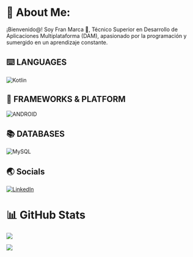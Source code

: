 # 👀 About Me:

¡Bienvenido@! Soy Fran Marca 👋, Técnico Superior en Desarrollo de Aplicaciones Multiplataforma (DAM), apasionado por la programación y sumergido en un aprendizaje constante. <br>

## ⌨️ LANGUAGES

![Kotlin](https://img.shields.io/badge/kotlin-%237F52FF.svg?style=for-the-badge&logo=kotlin&logoColor=white)

## 🎨 FRAMEWORKS & PLATFORM

 ![ANDROID](https://img.shields.io/badge/android-%2320232a.svg?style=for-the-badge&logo=android&logoColor=%a4c639) 

## 📚 DATABASES

![MySQL](https://img.shields.io/badge/mysql-%2300f.svg?style=for-the-badge&logo=mysql&logoColor=white)

## 🌏 Socials
[![LinkedIn](https://img.shields.io/badge/LinkedIn-%230077B5.svg?logo=linkedin&logoColor=white)](https://www.linkedin.com/in/mhfran/) 

# 📊 GitHub Stats
![](https://github-readme-stats.vercel.app/api?username=mhfran&theme=dark&hide_border=false&include_all_commits=false&count_private=false)<br/>

![](https://github-readme-stats.vercel.app/api/top-langs/?username=mhfran&theme=dark&hide_border=false&include_all_commits=false&count_private=false&layout=compact)
